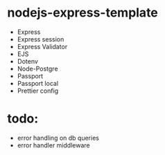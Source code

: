 # nodejs-express-template

-   Express
-   Express session
-   Express Validator
-   EJS
-   Dotenv
-   Node-Postgre
-   Passport
-   Passport local
-   Prettier config


# todo:

- error handling on db queries
- error handler middleware
